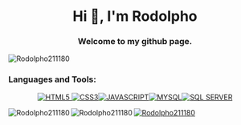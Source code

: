 <h1 align="center">Hi 👋, I'm Rodolpho</h1>
<h3 align="center">Welcome to my github page.</h3>

<p align="left"> <img src="https://komarev.com/ghpvc/?username=Rodolpho211180&label=Profile%20views&color=0e75b6&style=flat" alt="Rodolpho211180" /> </p>

<h3 align="left">Languages and Tools:</h3>
<p align="center">
<a href="https://www.w3.org/html/logo/" target="_blank"><img src="https://img.shields.io/badge/HTML5-E34F26?style=for-the-badge&logo=html5&logoColor=white" alt="HTML5"/> <a href="https://www.w3.org/Style/CSS/Overview.en.html" target="_blank"> <img src="https://img.shields.io/badge/CSS3-1572B6?style=for-the-badge&logo=css3&logoColor=white" alt="CSS3"/><a href="https://www.javascript.com" target="_blank"><img src="https://img.shields.io/badge/JavaScript-323330?style=for-the-badge&logo=javascript&logoColor=F7DF1E" alt="JAVASCRIPT" /><a href="https://www.mysql.com" target="_blank"><img src="https://img.shields.io/badge/mysql-%2300f.svg?style=for-the-badge&logo=mysql&logoColor=white" alt="MYSQL" /><a href="https://www.microsoft.com/pt-br/sql-server/sql-server-downloads" target="_blank"><img src="https://img.shields.io/badge/Microsoft%20SQL%20Server-CC2927?style=for-the-badge&logo=microsoft%20sql%20server&logoColor=white" alt="SQL SERVER" /> 

<p><img align = "left"src="https://github-readme-stats.vercel.app/api/top-langs?username=Rodolpho211180&show_icons=true&locale=en&layout=compact" alt="Rodolpho211180"/></p><p align="center">
<p><img align="left" src="https://github-readme-stats.vercel.app/api?username=Rodolpho211180&show_icons=true&locale=en" alt="Rodolpho211180"/></p><p><img align= "center" src="https://github-readme-streak-stats.herokuapp.com/?user=Rodolpho211180&" alt="Rodolpho211180" /></p>
